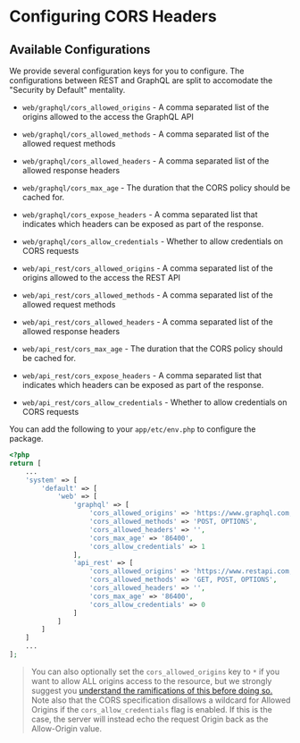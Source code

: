 # Configuring CORS Headers

## Available Configurations
We provide several configuration keys for you to configure. The configurations between REST and GraphQL are split to accomodate the "Security by Default" mentality.  

* `web/graphql/cors_allowed_origins` - A comma separated list of the origins allowed to the access the GraphQL API
* `web/graphql/cors_allowed_methods` - A comma separated list of the allowed request methods
* `web/graphql/cors_allowed_headers` - A comma separated list of the allowed response headers
* `web/graphql/cors_max_age` - The duration that the CORS policy should be cached for.
* `web/graphql/cors_expose_headers` - A comma separated list that indicates which headers can be exposed as part of the response.
* `web/graphql/cors_allow_credentials` - Whether to allow credentials on CORS requests

* `web/api_rest/cors_allowed_origins` - A comma separated list of the origins allowed to the access the REST API
* `web/api_rest/cors_allowed_methods` - A comma separated list of the allowed request methods
* `web/api_rest/cors_allowed_headers` - A comma separated list of the allowed response headers
* `web/api_rest/cors_max_age` - The duration that the CORS policy should be cached for.
* `web/api_rest/cors_expose_headers` - A comma separated list that indicates which headers can be exposed as part of the response.
* `web/api_rest/cors_allow_credentials` - Whether to allow credentials on CORS requests

You can add the following to your `app/etc/env.php` to configure the package.

```php
<?php
return [
    ...
    'system' => [
        'default' => [
            'web' => [
                'graphql' => [
                    'cors_allowed_origins' => 'https://www.graphql.com, https://www.myotherallowedorigin',
                    'cors_allowed_methods' => 'POST, OPTIONS',
                    'cors_allowed_headers' => '',
                    'cors_max_age' => '86400',
                    'cors_allow_credentials' => 1
                ],
                'api_rest' => [
                    'cors_allowed_origins' => 'https://www.restapi.com, https://www.myotherallowedorigin',
                    'cors_allowed_methods' => 'GET, POST, OPTIONS',
                    'cors_allowed_headers' => '',
                    'cors_max_age' => '86400',
                    'cors_allow_credentials' => 0
                ]
            ]
        ]
    ]
    ...
];
```

> You can also optionally set the `cors_allowed_origins` key to `*` if you want to allow ALL origins access to the resource, but we strongly suggest you [understand the ramifications of this before doing so.](/docs/stories/security.md)
Note also that the CORS specification disallows a wildcard for Allowed Origins if the `cors_allow_credentials` flag is enabled. If this is the case, the server will instead echo the request Origin back as the Allow-Origin value. 
